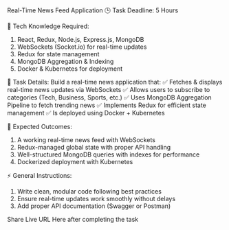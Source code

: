 Real-Time News Feed Application
🕒 Task Deadline: 5 Hours

🔧 Tech Knowledge Required:
1. React, Redux, Node.js, Express.js, MongoDB
2. WebSockets (Socket.io) for real-time updates
3. Redux for state management
4. MongoDB Aggregation & Indexing
5. Docker & Kubernetes for deployment

📌 Task Details:
Build a real-time news application that:
✅ Fetches & displays real-time news updates via WebSockets
✅ Allows users to subscribe to categories (Tech, Business, Sports, etc.)
✅ Uses MongoDB Aggregation Pipeline to fetch trending news
✅ Implements Redux for efficient state management
✅ Is deployed using Docker + Kubernetes

🎯 Expected Outcomes:
1. A working real-time news feed with WebSockets
2. Redux-managed global state with proper API handling
3. Well-structured MongoDB queries with indexes for performance
4. Dockerized deployment with Kubernetes

⚡ General Instructions:
1. Write clean, modular code following best practices
2. Ensure real-time updates work smoothly without delays
3. Add proper API documentation (Swagger or Postman)

Share Live URL Here after completing the task